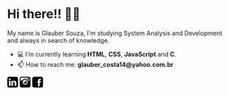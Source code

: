 <h1>Hi there!! &#129304;&#127995;</h1>

<p>My name is Glauber Souza, I'm studying System Analysis and Development and always in search of knowledge.</p>

<ul>
  <li>💻 I’m currently learning <strong>HTML</strong>, <strong>CSS</strong>, <strong>JavaScript</strong> and <strong>C</strong>.</li>
  <li>📫 How to reach me: <strong>glauber_costa14@yahoo.com.br</strong></li>
</ul>

<a href="https://www.linkedin.com/in/glauber-souza-30253795/" target="_blank" rel="external"><img src="https://github.com/glaubercsouza/glaubercsouza/blob/main/images/linkedin-f.png" alt="linkedin" width=25 height=25/></a>
<a href="https://www.instagram.com/glauber.csouza/" target="_blank" rel="external"><img src="https://github.com/glaubercsouza/glaubercsouza/blob/main/images/instagram-f.png" alt="instagram" width=25 height=25/></a>
<a href="https://www.facebook.com/glaubercsouza/" target="_blank" rel="external"><img src="https://github.com/glaubercsouza/glaubercsouza/blob/main/images/facebook-f.png" alt="facebook" width=25 height=25/></a>

<!--
**glaubercsouza/glaubercsouza** is a ✨ _special_ ✨ repository because its `README.md` (this file) appears on your GitHub profile.

Here are some ideas to get you started:

- 🔭 I’m currently working on ...
- 🌱 I’m currently learning ...
- 👯 I’m looking to collaborate on ...
- 🤔 I’m looking for help with ...
- 💬 Ask me about ...
- 📫 How to reach me: ...
- 😄 Pronouns: ...
- ⚡ Fun fact: ...
-->



